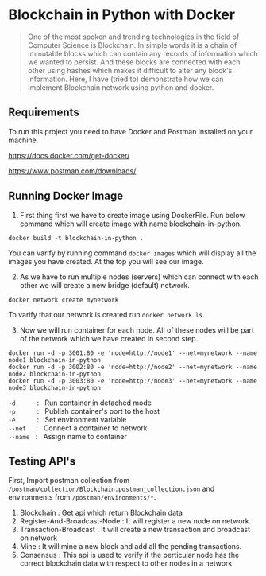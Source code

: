 # Blockchain in Python with Docker
> One of the most spoken and trending technologies in the field of Computer Science is Blockchain. In simple words it is a chain of immutable blocks which can contain any records of information which we wanted to persist. And these blocks are connected with each other using hashes which makes it difficult to alter any block's information. Here, I have (tried to) demonstrate how we can implement Blockchain network using python and docker.

## Requirements

To run this project you need to have Docker and Postman installed on your machine.

https://docs.docker.com/get-docker/

https://www.postman.com/downloads/


## Running Docker Image
1. First thing first we have to create image using DockerFile. Run below command which will create image with name blockchain-in-python.
  ```shell
  docker build -t blockchain-in-python .
  ```
  You can varify by running command `docker images` which will display all the images you have created. At the top you will see our image.

2. As we have to run multiple nodes (servers) which can connect with each other we will create a new bridge (default) network.
  ```shell 
  docker network create mynetwork
  ```
  To varify that our network is created run `docker network ls`.

3. Now we will run container for each node. All of these nodes will be part of the network which we have created in second step.
```shell
docker run -d -p 3001:80 -e 'node=http://node1' --net=mynetwork --name node1 blockchain-in-python
docker run -d -p 3002:80 -e 'node=http://node2' --net=mynetwork --name node2 blockchain-in-python
docker run -d -p 3003:80 -e 'node=http://node3' --net=mynetwork --name node3 blockchain-in-python
```
  `-d` &nbsp; &nbsp; &nbsp; &nbsp; &nbsp; : &nbsp; Run container in detached mode </br>
  `-p` &nbsp; &nbsp; &nbsp; &nbsp; &nbsp; : &nbsp; Publish container's port to the host </br>
  `-e` &nbsp; &nbsp; &nbsp; &nbsp; &nbsp; : &nbsp; Set environment variable </br>
  `--net` &nbsp; &nbsp; : &nbsp; Connect a container to network </br>
  `--name` &nbsp; : &nbsp; Assign name to container </br>

## Testing API's
First, Import postman collection from `/postman/collection/Blockchain.postman_collection.json` and environments from `/postman/environments/*`.

1. Blockchain : Get api which return Blockchain data
2. Register-And-Broadcast-Node : It will register a new node on network.
3. Transaction-Broadcast : It will create a new transaction and broadcast on network
4. Mine : It will mine a new block and add all the pending transactions.
5. Consensus : This api is used to verify if the perticular node has the correct blockchain data with respect to other nodes in a network.
